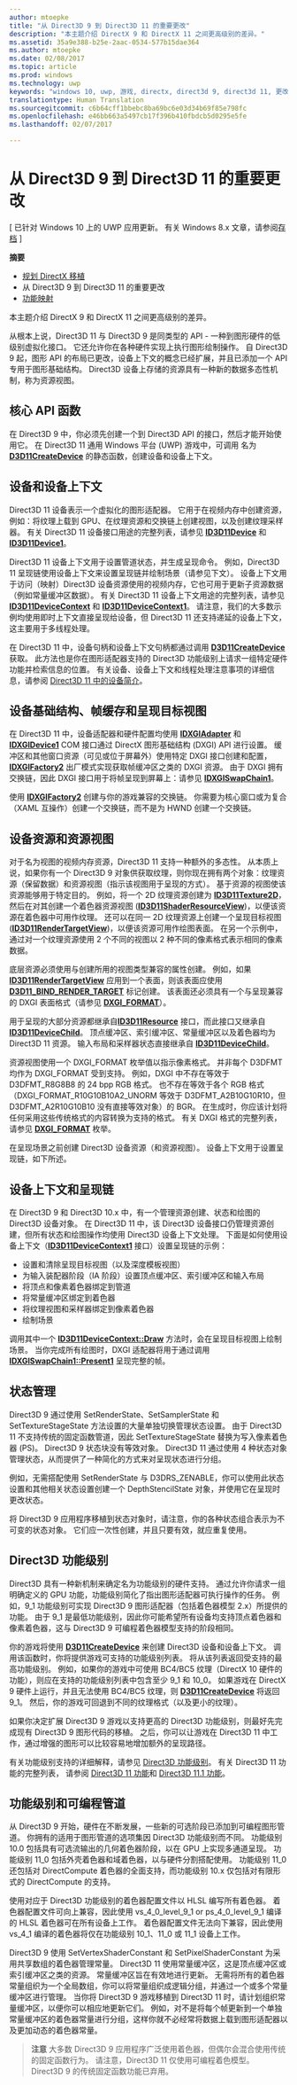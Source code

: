 ```yaml
---
author: mtoepke
title: "从 Direct3D 9 到 Direct3D 11 的重要更改"
description: "本主题介绍 DirectX 9 和 DirectX 11 之间更高级别的差异。"
ms.assetid: 35a9e388-b25e-2aac-0534-577b15dae364
ms.author: mtoepke
ms.date: 02/08/2017
ms.topic: article
ms.prod: windows
ms.technology: uwp
keywords: "windows 10, uwp, 游戏, directx, direct3d 9, direct3d 11, 更改"
translationtype: Human Translation
ms.sourcegitcommit: c6b64cff1bbebc8ba69bc6e03d34b69f85e798fc
ms.openlocfilehash: e46bb663a5497cb17f396b410fbdcb5d0295e5fe
ms.lasthandoff: 02/07/2017

---
```


# <a name="important-changes-from-direct3d-9-to-direct3d-11"></a>从 Direct3D 9 到 Direct3D 11 的重要更改


\[ 已针对 Windows 10 上的 UWP 应用更新。 有关 Windows 8.x 文章，请参阅[存档](http://go.microsoft.com/fwlink/p/?linkid=619132) \]

**摘要**

-   [规划 DirectX 移植](plan-your-directx-port.md)
-   从 Direct3D 9 到 Direct3D 11 的重要更改
-   [功能映射](feature-mapping.md)


本主题介绍 DirectX 9 和 DirectX 11 之间更高级别的差异。

从根本上说，Direct3D 11 与 Direct3D 9 是同类型的 API - 一种到图形硬件的低级别虚拟化接口。 它还允许你在各种硬件实现上执行图形绘制操作。 自 Direct3D 9 起，图形 API 的布局已更改，设备上下文的概念已经扩展，并且已添加一个 API 专用于图形基础结构。 Direct3D 设备上存储的资源具有一种新的数据多态性机制，称为资源视图。

## <a name="core-api-functions"></a>核心 API 函数


在 Direct3D 9 中，你必须先创建一个到 Direct3D API 的接口，然后才能开始使用它。 在 Direct3D 11 通用 Windows 平台 (UWP) 游戏中，可调用 名为 [**D3D11CreateDevice**](https://msdn.microsoft.com/library/windows/desktop/ff476082) 的静态函数，创建设备和设备上下文。

## <a name="devices-and-device-context"></a>设备和设备上下文


Direct3D 11 设备表示一个虚拟化的图形适配器。 它用于在视频内存中创建资源，例如：将纹理上载到 GPU、在纹理资源和交换链上创建视图，以及创建纹理采样器。 有关 Direct3D 11 设备接口用途的完整列表，请参见 [**ID3D11Device**](https://msdn.microsoft.com/library/windows/desktop/ff476379) 和 [**ID3D11Device1**](https://msdn.microsoft.com/library/windows/desktop/hh404575)。

Direct3D 11 设备上下文用于设置管道状态，并生成呈现命令。 例如，Direct3D 11 呈现链使用设备上下文来设置呈现链并绘制场景（请参见下文）。 设备上下文用于访问（映射）Direct3D 设备资源使用的视频内存，它也可用于更新子资源数据（例如常量缓冲区数据）。 有关 Direct3D 11 设备上下文用途的完整列表，请参见 [**ID3D11DeviceContext**](https://msdn.microsoft.com/library/windows/desktop/ff476385) 和 [**ID3D11DeviceContext1**](https://msdn.microsoft.com/library/windows/desktop/hh404598)。 请注意，我们的大多数示例均使用即时上下文直接呈现给设备，但 Direct3D 11 还支持递延的设备上下文，这主要用于多线程处理。

在 Direct3D 11 中，设备句柄和设备上下文句柄都通过调用 [**D3D11CreateDevice**](https://msdn.microsoft.com/library/windows/desktop/ff476082) 获取。 此方法也是你在图形适配器支持的 Direct3D 功能级别上请求一组特定硬件功能并检索信息的位置。 有关设备、设备上下文和线程处理注意事项的详细信息，请参阅 [Direct3D 11 中的设备简介](https://msdn.microsoft.com/library/windows/desktop/ff476880)。

## <a name="device-infrastructure-frame-buffers-and-render-target-views"></a>设备基础结构、帧缓存和呈现目标视图


在 Direct3D 11 中，设备适配器和硬件配置均使用 [**IDXGIAdapter**](https://msdn.microsoft.com/library/windows/desktop/bb174523) 和 [**IDXGIDevice1**](https://msdn.microsoft.com/library/windows/desktop/hh404543) COM 接口通过 DirectX 图形基础结构 (DXGI) API 进行设置。 缓冲区和其他窗口资源（可见或位于屏幕外）使用特定 DXGI 接口创建和配置，[**IDXGIFactory2**](https://msdn.microsoft.com/library/windows/desktop/hh404556) 出厂模式实现获取帧缓冲区之类的 DXGI 资源。 由于 DXGI 拥有交换链，因此 DXGI 接口用于将帧呈现到屏幕上：请参见 [**IDXGISwapChain1**](https://msdn.microsoft.com/library/windows/desktop/hh404631)。

使用 [**IDXGIFactory2**](https://msdn.microsoft.com/library/windows/desktop/hh404556) 创建与你的游戏兼容的交换链。 你需要为核心窗口或为复合（XAML 互操作）创建一个交换链，而不是为 HWND 创建一个交换链。

## <a name="device-resources-and-resource-views"></a>设备资源和资源视图


对于名为视图的视频内存资源，Direct3D 11 支持一种额外的多态性。 从本质上说，如果你有一个 Direct3D 9 对象供获取纹理，则你现在拥有两个对象：纹理资源（保留数据）和资源视图（指示该视图用于呈现的方式）。 基于资源的视图使该资源能够用于特定目的。 例如，将一个 2D 纹理资源创建为 [**ID3D11Texture2D**](https://msdn.microsoft.com/library/windows/desktop/ff476635)，然后在对其创建一个着色器资源视图 ([**ID3D11ShaderResourceView**](https://msdn.microsoft.com/library/windows/desktop/ff476628))，以便该资源在着色器中可用作纹理。 还可以在同一 2D 纹理资源上创建一个呈现目标视图 ([**ID3D11RenderTargetView**](https://msdn.microsoft.com/library/windows/desktop/ff476582))，以便该资源可用作绘图表面。 在另一个示例中，通过对一个纹理资源使用 2 个不同的视图以 2 种不同的像素格式表示相同的像素数据。

底层资源必须使用与创建所用的视图类型兼容的属性创建。 例如，如果 [**ID3D11RenderTargetView**](https://msdn.microsoft.com/library/windows/desktop/ff476582) 应用到一个表面，则该表面应使用 [**D3D11\_BIND\_RENDER\_TARGET**](https://msdn.microsoft.com/library/windows/desktop/ff476085) 标记创建。 该表面还必须具有一个与呈现兼容的 DXGI 表面格式（请参见 [**DXGI\_FORMAT**](https://msdn.microsoft.com/library/windows/desktop/bb173059)）。

用于呈现的大部分资源都继承自[**ID3D11Resource**](https://msdn.microsoft.com/library/windows/desktop/ff476584) 接口，而此接口又继承自 [**ID3D11DeviceChild**](https://msdn.microsoft.com/library/windows/desktop/ff476380)。 顶点缓冲区、索引缓冲区、常量缓冲区以及着色器均为 Direct3D 11 资源。 输入布局和采样器状态直接继承自 [**ID3D11DeviceChild**](https://msdn.microsoft.com/library/windows/desktop/ff476380)。

资源视图使用一个 DXGI\_FORMAT 枚举值以指示像素格式。 并非每个 D3DFMT 均作为 DXGI\_FORMAT 受到支持。 例如，DXGI 中不存在等效于 D3DFMT\_R8G8B8 的 24 bpp RGB 格式。 也不存在等效于各个 RGB 格式（DXGI\_FORMAT\_R10G10B10A2\_UNORM 等效于 D3DFMT\_A2B10G10R10，但 D3DFMT\_A2R10G10B10 没有直接等效对象）的 BGR。 在生成时，你应该计划将任何采用这些传统格式的内容转换为支持的格式。 有关 DXGI 格式的完整列表，请参见 [**DXGI\_FORMAT**](https://msdn.microsoft.com/library/windows/desktop/bb173059) 枚举。

在呈现场景之前创建 Direct3D 设备资源（和资源视图）。 设备上下文用于设置呈现链，如下所述。

## <a name="device-context-and-the-rendering-chain"></a>设备上下文和呈现链


在 Direct3D 9 和 Direct3D 10.x 中，有一个管理资源创建、状态和绘图的 Direct3D 设备对象。 在 Direct3D 11 中，该 Direct3D 设备接口仍管理资源创建，但所有状态和绘图操作均使用 Direct3D 设备上下文处理。 下面是如何使用设备上下文（[**ID3D11DeviceContext1**](https://msdn.microsoft.com/library/windows/desktop/hh404598) 接口）设置呈现链的示例：

-   设置和清除呈现目标视图（以及深度模板视图）
-   为输入装配器阶段（IA 阶段）设置顶点缓冲区、索引缓冲区和输入布局
-   将顶点和像素着色器绑定到管道
-   将常量缓冲区绑定到着色器
-   将纹理视图和采样器绑定到像素着色器
-   绘制场景

调用其中一个 [**ID3D11DeviceContext::Draw**](https://msdn.microsoft.com/library/windows/desktop/ff476407) 方法时，会在呈现目标视图上绘制场景。 当你完成所有绘图时，DXGI 适配器将用于通过调用 [**IDXGISwapChain1::Present1**](https://msdn.microsoft.com/library/windows/desktop/hh446797) 呈现完整的帧。

## <a name="state-management"></a>状态管理


Direct3D 9 通过使用 SetRenderState、SetSamplerState 和 SetTextureStageState 方法设置的大量单独切换管理状态设置。 由于 Direct3D 11 不支持传统的固定函数管道，因此 SetTextureStageState 替换为写入像素着色器 (PS)。 Direct3D 9 状态块没有等效对象。 Direct3D 11 通过使用 4 种状态对象管理状态，从而提供了一种简化的方式来对呈现状态进行分组。

例如，无需搭配使用 SetRenderState 与 D3DRS\_ZENABLE，你可以使用此状态设置和其他相关状态设置创建一个 DepthStencilState 对象，并使用它在呈现时更改状态。

将 Direct3D 9 应用程序移植到状态对象时，请注意，你的各种状态组合表示为不可变的状态对象。 它们应一次性创建，并且只要有效，就应重复使用。

## <a name="direct3d-feature-levels"></a>Direct3D 功能级别


Direct3D 具有一种新机制来确定名为功能级别的硬件支持。 通过允许你请求一组明确定义的 GPU 功能，功能级别简化了指出图形适配器可执行操作的任务。 例如，9\_1 功能级别可实现 Direct3D 9 图形适配器（包括着色器模型 2.x）所提供的功能。 由于 9\_1 是最低功能级别，因此你可能希望所有设备均支持顶点着色器和像素着色器，这与 Direct3D 9 可编程着色器模型支持的阶段相同。

你的游戏将使用 [**D3D11CreateDevice**](https://msdn.microsoft.com/library/windows/desktop/ff476082) 来创建 Direct3D 设备和设备上下文。 调用该函数时，你将提供游戏可支持的功能级别列表。 将从该列表返回受支持的最高功能级别。 例如，如果你的游戏中可使用 BC4/BC5 纹理（DirectX 10 硬件的功能），则应在支持的功能级别列表中包含至少 9\_1 和 10\_0。 如果游戏在 DirectX 9 硬件上运行，并且无法使用 BC4/BC5 纹理，则 [**D3D11CreateDevice**](https://msdn.microsoft.com/library/windows/desktop/ff476082) 将返回 9\_1。 然后，你的游戏可回退到不同的纹理格式（以及更小的纹理）。

如果你决定扩展 Direct3D 9 游戏以支持更高的 Direct3D 功能级别，则最好先完成现有 Direct3D 9 图形代码的移植。 之后，你可以让游戏在 Direct3D 11 中工作，通过增强的图形可以比较容易地增加额外的呈现路径。

有关功能级别支持的详细解释，请参见 [Direct3D 功能级别](https://msdn.microsoft.com/library/windows/desktop/ff476876)。 有关 Direct3D 11 功能的完整列表， 请参阅 [Direct3D 11 功能](https://msdn.microsoft.com/library/windows/desktop/ff476342)和 [Direct3D 11.1 功能](https://msdn.microsoft.com/library/windows/desktop/hh404562)。

## <a name="feature-levels-and-the-programmable-pipeline"></a>功能级别和可编程管道


从 Direct3D 9 开始，硬件在不断发展，一些新的可选阶段已添加到可编程图形管道。 你拥有的适用于图形管道的选项集因 Direct3D 功能级别而不同。 功能级别 10.0 包括具有可选流输出的几何着色器阶段，以在 GPU 上实现多通道呈现。 功能级别 11\_0 包括外壳着色器和域着色器，以与硬件分割搭配使用。 功能级别 11\_0 还包括对 DirectCompute 着色器的全面支持，而功能级别 10.x 仅包括对有限形式的 DirectCompute 的支持。

使用对应于 Direct3D 功能级别的着色器配置文件以 HLSL 编写所有着色器。 着色器配置文件可向上兼容，因此使用 vs\_4\_0\_level\_9\_1 or ps\_4\_0\_level\_9\_1 编译的 HLSL 着色器可在所有设备上工作。 着色器配置文件无法向下兼容，因此使用 vs\_4\_1 编译的着色器将仅在功能级别 10\_1、11\_0 或 11\_1 设备上工作。

Direct3D 9 使用 SetVertexShaderConstant 和 SetPixelShaderConstant 为采用共享数组的着色器管理常量。 Direct3D 11 使用常量缓冲区，这是顶点缓冲区或索引缓冲区之类的资源。 常量缓冲区旨在有效地进行更新。 无需将所有的着色器常量组织为一个全局数组，你可以将常量组织成逻辑分组，并通过一个或多个常量缓冲区进行管理。 当你将 Direct3D 9 游戏移植到 Direct3D 11 时，请计划组织常量缓冲区，以便你可以相应地更新它们。 例如，对不是将每个帧更新到一个单独常量缓冲区的着色器常量进行分组，这样你就不必经常将数据上载到图形适配器以及更加动态的着色器常量。

> **注意**   大多数 Direct3D 9 应用程序广泛使用着色器，但偶尔会混合使用传统的固定函数行为。 请注意，Direct3D 11 仅使用可编程着色模型。 Direct3D 9 的传统固定函数功能已弃用。

 

 

 





